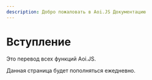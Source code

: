 ```yaml
---
description: Добро пожаловать в Aoi.JS Документацию
---
```


# Вступление

Это перевод всех функций Aoi.JS.  
  
Данная страница будет пополняться ежедневно.

